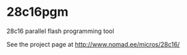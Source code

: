 # 28c16pgm
28c16 parallel flash programming tool

See the project page at http://www.nomad.ee/micros/28c16/
